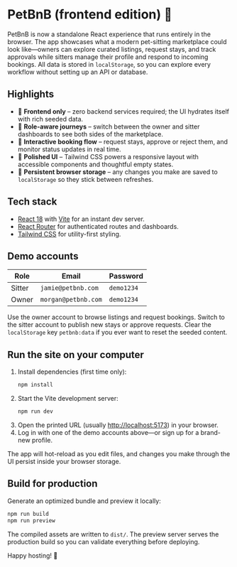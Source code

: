 # PetBnB (frontend edition) 🐾

PetBnB is now a standalone React experience that runs entirely in the browser. The app showcases what a modern pet-sitting
marketplace could look like—owners can explore curated listings, request stays, and track approvals while sitters manage
their profile and respond to incoming bookings. All data is stored in `localStorage`, so you can explore every workflow
without setting up an API or database.

## Highlights

- 🎯 **Frontend only** – zero backend services required; the UI hydrates itself with rich seeded data.
- 👤 **Role-aware journeys** – switch between the owner and sitter dashboards to see both sides of the marketplace.
- 📅 **Interactive booking flow** – request stays, approve or reject them, and monitor status updates in real time.
- 🎨 **Polished UI** – Tailwind CSS powers a responsive layout with accessible components and thoughtful empty states.
- 💾 **Persistent browser storage** – any changes you make are saved to `localStorage` so they stick between refreshes.

## Tech stack

- [React 18](https://react.dev/) with [Vite](https://vitejs.dev/) for an instant dev server.
- [React Router](https://reactrouter.com/) for authenticated routes and dashboards.
- [Tailwind CSS](https://tailwindcss.com/) for utility-first styling.

## Demo accounts

| Role   | Email                  | Password  |
| ------ | ---------------------- | --------- |
| Sitter | `jamie@petbnb.com`     | `demo1234`|
| Owner  | `morgan@petbnb.com`    | `demo1234`|

Use the owner account to browse listings and request bookings. Switch to the sitter account to publish new stays or
approve requests. Clear the `localStorage` key `petbnb:data` if you ever want to reset the seeded content.

## Run the site on your computer

1. Install dependencies (first time only):
   ```bash
   npm install
   ```
2. Start the Vite development server:
   ```bash
   npm run dev
   ```
3. Open the printed URL (usually [http://localhost:5173](http://localhost:5173)) in your browser.
4. Log in with one of the demo accounts above—or sign up for a brand-new profile.

The app will hot-reload as you edit files, and changes you make through the UI persist inside your browser storage.

## Build for production

Generate an optimized bundle and preview it locally:

```bash
npm run build
npm run preview
```

The compiled assets are written to `dist/`. The preview server serves the production build so you can validate everything
before deploying.


Happy hosting! 🐶
